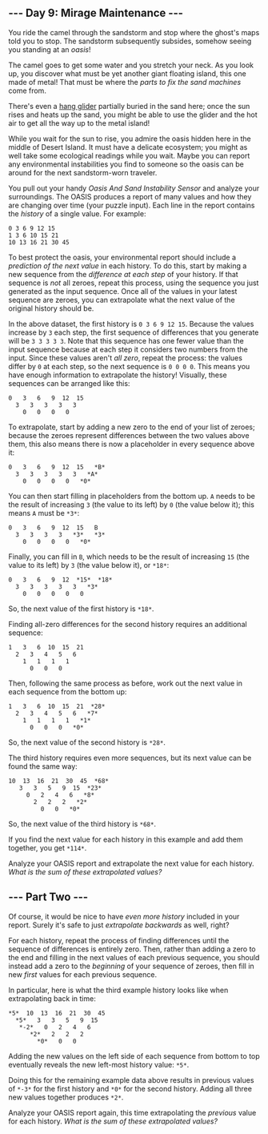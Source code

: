 --- Day 9: Mirage Maintenance ---
---------------------------------

You ride the camel through the sandstorm and stop where the ghost's maps told you to stop. The sandstorm subsequently subsides, somehow seeing you standing at an *oasis*!


The camel goes to get some water and you stretch your neck. As you look up, you discover what must be yet another giant floating island, this one made of metal! That must be where the *parts to fix the sand machines* come from.


There's even a [hang glider](https://en.wikipedia.org/wiki/Hang_gliding) partially buried in the sand here; once the sun rises and heats up the sand, you might be able to use the glider and the hot air to get all the way up to the metal island!


While you wait for the sun to rise, you admire the oasis hidden here in the middle of Desert Island. It must have a delicate ecosystem; you might as well take some ecological readings while you wait. Maybe you can report any environmental instabilities you find to someone so the oasis can be around for the next sandstorm-worn traveler.


You pull out your handy *Oasis And Sand Instability Sensor* and analyze your surroundings. The OASIS produces a report of many values and how they are changing over time (your puzzle input). Each line in the report contains the *history* of a single value. For example:



```
0 3 6 9 12 15
1 3 6 10 15 21
10 13 16 21 30 45

```

To best protect the oasis, your environmental report should include a *prediction of the next value* in each history. To do this, start by making a new sequence from the *difference at each step* of your history. If that sequence is *not* all zeroes, repeat this process, using the sequence you just generated as the input sequence. Once all of the values in your latest sequence are zeroes, you can extrapolate what the next value of the original history should be.


In the above dataset, the first history is `0 3 6 9 12 15`. Because the values increase by `3` each step, the first sequence of differences that you generate will be `3 3 3 3 3`. Note that this sequence has one fewer value than the input sequence because at each step it considers two numbers from the input. Since these values aren't *all zero*, repeat the process: the values differ by `0` at each step, so the next sequence is `0 0 0 0`. This means you have enough information to extrapolate the history! Visually, these sequences can be arranged like this:



```
0   3   6   9  12  15
  3   3   3   3   3
    0   0   0   0

```

To extrapolate, start by adding a new zero to the end of your list of zeroes; because the zeroes represent differences between the two values above them, this also means there is now a placeholder in every sequence above it:

```
0   3   6   9  12  15   *B*
  3   3   3   3   3   *A*
    0   0   0   0   *0*

```

You can then start filling in placeholders from the bottom up. `A` needs to be the result of increasing `3` (the value to its left) by `0` (the value below it); this means `A` must be `*3*`:



```
0   3   6   9  12  15   B
  3   3   3   3   *3*   *3*
    0   0   0   0   *0*

```

Finally, you can fill in `B`, which needs to be the result of increasing `15` (the value to its left) by `3` (the value below it), or `*18*`:



```
0   3   6   9  12  *15*  *18*
  3   3   3   3   3   *3*
    0   0   0   0   0

```

So, the next value of the first history is `*18*`.


Finding all-zero differences for the second history requires an additional sequence:



```
1   3   6  10  15  21
  2   3   4   5   6
    1   1   1   1
      0   0   0

```

Then, following the same process as before, work out the next value in each sequence from the bottom up:



```
1   3   6  10  15  21  *28*
  2   3   4   5   6   *7*
    1   1   1   1   *1*
      0   0   0   *0*

```

So, the next value of the second history is `*28*`.


The third history requires even more sequences, but its next value can be found the same way:



```
10  13  16  21  30  45  *68*
   3   3   5   9  15  *23*
     0   2   4   6   *8*
       2   2   2   *2*
         0   0   *0*

```

So, the next value of the third history is `*68*`.


If you find the next value for each history in this example and add them together, you get `*114*`.


Analyze your OASIS report and extrapolate the next value for each history. *What is the sum of these extrapolated values?*


--- Part Two ---
----------------

Of course, it would be nice to have *even more history* included in your report. Surely it's safe to just *extrapolate backwards* as well, right?


For each history, repeat the process of finding differences until the sequence of differences is entirely zero. Then, rather than adding a zero to the end and filling in the next values of each previous sequence, you should instead add a zero to the *beginning* of your sequence of zeroes, then fill in new *first* values for each previous sequence.


In particular, here is what the third example history looks like when extrapolating back in time:



```
*5*  10  13  16  21  30  45
  *5*   3   3   5   9  15
   *-2*   0   2   4   6
      *2*   2   2   2
        *0*   0   0

```

Adding the new values on the left side of each sequence from bottom to top eventually reveals the new left-most history value: `*5*`.


Doing this for the remaining example data above results in previous values of `*-3*` for the first history and `*0*` for the second history. Adding all three new values together produces `*2*`.


Analyze your OASIS report again, this time extrapolating the *previous* value for each history. *What is the sum of these extrapolated values?*






